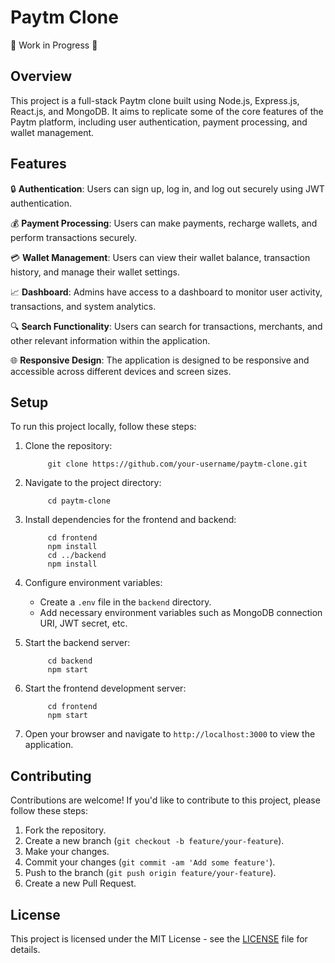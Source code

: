 # Paytm Clone

🚧 Work in Progress 🚧

## Overview

This project is a full-stack Paytm clone built using Node.js, Express.js, React.js, and MongoDB. It aims to replicate some of the core features of the Paytm platform, including user authentication, payment processing, and wallet management.

## Features

🔒 **Authentication**: Users can sign up, log in, and log out securely using JWT authentication.

💰 **Payment Processing**: Users can make payments, recharge wallets, and perform transactions securely.

💳 **Wallet Management**: Users can view their wallet balance, transaction history, and manage their wallet settings.

📈 **Dashboard**: Admins have access to a dashboard to monitor user activity, transactions, and system analytics.

🔍 **Search Functionality**: Users can search for transactions, merchants, and other relevant information within the application.

🌐 **Responsive Design**: The application is designed to be responsive and accessible across different devices and screen sizes.

## Setup

To run this project locally, follow these steps:

1. Clone the repository:
   ```
        git clone https://github.com/your-username/paytm-clone.git
   ```

2. Navigate to the project directory:
   ```
        cd paytm-clone
   ```

3. Install dependencies for the frontend and backend:
   ```
        cd frontend
        npm install
        cd ../backend
        npm install
   ```

4. Configure environment variables:
   - Create a `.env` file in the `backend` directory.
   - Add necessary environment variables such as MongoDB connection URI, JWT secret, etc.

5. Start the backend server:
   ```
        cd backend
        npm start
   ```

6. Start the frontend development server:
   ```
        cd frontend
        npm start
   ```

7. Open your browser and navigate to `http://localhost:3000` to view the application.

## Contributing

Contributions are welcome! If you'd like to contribute to this project, please follow these steps:

1. Fork the repository.
2. Create a new branch (`git checkout -b feature/your-feature`).
3. Make your changes.
4. Commit your changes (`git commit -am 'Add some feature'`).
5. Push to the branch (`git push origin feature/your-feature`).
6. Create a new Pull Request.

## License

This project is licensed under the MIT License - see the [LICENSE](LICENSE) file for details.

